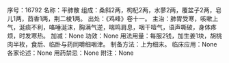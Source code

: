 序号：16792
名称：平肺散
组成：桑斜2两，枸杞2两，水蓼2两，覆盆子2两，皂儿1两，茴香1两，荆二棱1两。
出处：《鸡峰》卷十一。
主治：肺胃受寒，咳嗽上气，涎痰不利，咯唾涎沫，胸满气逆，喘鸣肩息，咽干噎气，语声嘶破，身体疼烦，时发寒热。
加减：None
功效：None
用法用量：每服2钱，加生姜1块，胡桃肉半枚，食后、临卧与药同嚼细咽津。
制备方法：上为细末。
临床应用：None
各家论述：None
用药禁忌：None
附注：None
